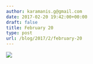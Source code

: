 ```yaml
---
author: karamanis.g@gmail.com
date: 2017-02-20 19:42:00+00:00
draft: false
title: February 20
type: post
url: /blog/2017/2/february-20
---
```


![](https://images.squarespace-cdn.com/content/v1/4f3f61bae4b063b909445965/1487613155758-Q3YO518KK62E7WZA307A/ke17ZwdGBToddI8pDm48kFWxnDtCdRm2WA9rXcwtIYR7gQa3H78H3Y0txjaiv_0fDoOvxcdMmMKkDsyUqMSsMWxHk725yiiHCCLfrh8O1z5QPOohDIaIeljMHgDF5CVlOqpeNLcJ80NK65_fV7S1UcTSrQkGwCGRqSxozz07hWZrYGYYH8sg4qn8Lpf9k1pYMHPsat2_S1jaQY3SwdyaXg/image-asset.jpeg?format=original)

